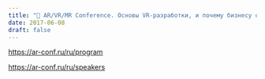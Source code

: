 ```yaml
---
title: "🎤 AR/VR/MR Conference. Основы VR-разработки, и почему бизнесу об этом тоже надо знать"
date: 2017-06-08
draft: false
---
```


https://ar-conf.ru/ru/program

https://ar-conf.ru/ru/speakers